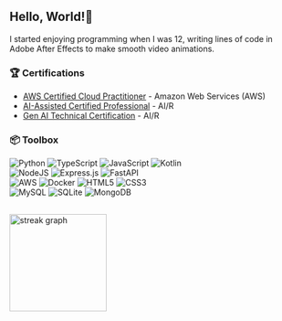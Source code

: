 ## Hello, World!👋

I started enjoying programming when I was 12, writing lines of code in Adobe After Effects to make smooth video animations.

### 🏆 Certifications

- [AWS Certified Cloud Practitioner](https://www.credly.com/badges/c8c4983c-8546-44ea-ad88-c552c7859e94/linked_in_profile) - Amazon Web Services (AWS)
- [AI-Assisted Certified Professional](https://learning.compass.uol/pluginfile.php/1/tool_certificate/issues/1740076755/4799041981VA.pdf) - AI/R
- [Gen AI Technical Certification](https://learning.compass.uol/pluginfile.php/1/tool_certificate/issues/1740079215/9349499029VA.pdf) - AI/R

### 📦 Toolbox
![Python](https://img.shields.io/badge/python-3670A0?style=for-the-badge&logo=python&logoColor=ffdd54) 
![TypeScript](https://img.shields.io/badge/typescript-%23007ACC.svg?style=for-the-badge&logo=typescript&logoColor=white) 
![JavaScript](https://img.shields.io/badge/JavaScript-F7DF1E?style=for-the-badge&logo=JavaScript&logoColor=white) 
![Kotlin](https://img.shields.io/badge/kotlin-%237F52FF.svg?style=for-the-badge&logo=kotlin&logoColor=white) <br>
![NodeJS](https://img.shields.io/badge/node.js-6DA55F?style=for-the-badge&logo=node.js&logoColor=white) 
![Express.js](https://img.shields.io/badge/express.js-%23404d59.svg?style=for-the-badge&logo=express&logoColor=%2361DAFB)
![FastAPI](https://img.shields.io/badge/FastAPI-005571?style=for-the-badge&logo=fastapi) <br>
![AWS](https://img.shields.io/badge/AWS-%23FF9900.svg?style=for-the-badge&logo=amazon-aws&logoColor=white) 
![Docker](https://img.shields.io/badge/docker-%230db7ed.svg?style=for-the-badge&logo=docker&logoColor=white) 
![HTML5](https://img.shields.io/badge/html5-%23E34F26.svg?style=for-the-badge&logo=html5&logoColor=white) 
![CSS3](https://img.shields.io/badge/css3-%231572B6.svg?style=for-the-badge&logo=css3&logoColor=white) <br> 
![MySQL](https://img.shields.io/badge/mysql-4479A1.svg?style=for-the-badge&logo=mysql&logoColor=white) 
![SQLite](https://img.shields.io/badge/sqlite-%2307405e.svg?style=for-the-badge&logo=sqlite&logoColor=white)
![MongoDB](https://img.shields.io/badge/MongoDB-%234ea94b.svg?style=for-the-badge&logo=mongodb&logoColor=white)

##

<img src="https://streak-stats.demolab.com?user=vximoraes&locale=en&mode=daily&theme=gotham&hide_border=true&border_radius=5&order=3" height="170" alt="streak graph"  />
